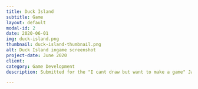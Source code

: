 ```yaml
---
title: Duck Island
subtitle: Game
layout: default
modal-id: 2
date: 2020-06-01
img: duck-island.png
thumbnail: duck-island-thumbnail.png
alt: Duck Island ingame screenshot
project-date: June 2020
client: 
category: Game Development
description: Submitted for the "I cant draw but want to make a game" Jam 2020.

---
```

